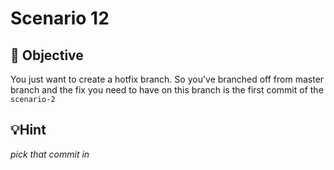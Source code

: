 # Scenario 12

## 🏁 Objective

You just want to create a hotfix branch. So you've branched off from master branch and the fix you need to have on this branch is the first commit of the `scenario-2`

## 💡Hint

_pick that commit in_

